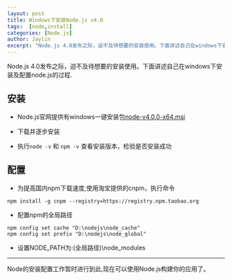 ```yaml
---
layout: post
title: Windows下安装Node.js v4.0
tags:  [node,install]
categories: [Node.js]
author: Jaylin
excerpt: "Node.js 4.0发布之际，迫不及待想要的安装使用。下面讲述自己在windows下安装及配置node.js的过程."
---
```


Node.js 4.0发布之际，迫不及待想要的安装使用。下面讲述自己在windows下安装及配置node.js的过程.

安装
---
- Node.js官网提供有windows一键安装包[node-v4.0.0-x64.msi](https://nodejs.org/dist/latest/node-v4.0.0-x64.msi)

- 下载并逐步安装

- 执行`node -v` 和 `npm -v` 查看安装版本，检验是否安装成功

配置
---
- 为提高国内npm下载速度,使用淘宝提供的cnpm，执行命令

```
npm install -g cnpm --registry=https://registry.npm.taobao.org
```

- 配置npm的全局路径

```
npm config set cache "D:\nodejs\node_cache"
npm config set prefix "D:\nodejs\node_global"
```

- 设置NODE_PATH为:(全局路径)\node_modules

---

Node的安装配置工作暂时进行到此,现在可以使用Node.js构建你的应用了。